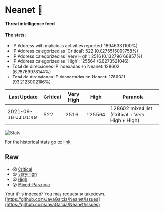 # Neanet :hocho:
#### Threat intelligence feed
#### The stats:

- IP Address with malicious activities reported: 1894633 (100%)
- IP Address categorized as 'Critical':  522 (0.0275515099758%)
- IP Address categorized as 'Very High':  2516 (0.132796166857%)
- IP Address categorized as 'High':  125564 (6.6273521046)
- Total de direcciones IP indexadas en Neanet:  128602 (6.78769978144%)
- Total de direcciones IP descartadas en Neanet:  1766031 (93.2123002186%)

| Last Update | Critical | Very High | High | Paranoia |
| --- | --- | --- | --- | --- |
| 2021-09-18 03:01:49 | 522 | 2516 | 125564 | 128602 mixed list (Critical + Very High + High)|

![Stats](https://docs.google.com/spreadsheets/d/e/2PACX-1vSnaNMIXVabIpDJjufMlzH7poXnshF3mgd8Is1g9ytUEzVsP5my4Trn8f-xkoLLQ38xpL3HtmUexLo6/pubchart?oid=501124687&format=image)

For the historical stats go to: [link](/stats.csv)
## Raw
- :scream: [Critical](https://raw.githubusercontent.com/JavaGarcia/Neanet/master/blacklists/neanet_critical.txt)
- :fearful: [VeryHigh](https://raw.githubusercontent.com/JavaGarcia/Neanet/master/blacklists/neanet_veryHigh.txtt)
- :frowning: [High](https://raw.githubusercontent.com/JavaGarcia/Neanet/master/blacklists/neanet_high.txt)
- :dizzy_face: [Mixed-Paranoia](https://raw.githubusercontent.com/JavaGarcia/Neanet/master/blacklists/neanet_all.txt)


Your IP is indexed? You may request to takedown. [https://github.com/JavaGarcia/Neanet/issues](https://github.com/JavaGarcia/Neanet/issues)









































































































































































































































































































































































































































































































































































































































































































































































































































































































































































































































































































































































































































































































































































































































































































































































































































































































































































































































































































































































































































































































































































































































































































































































































































































































































































































































































































































































































































































































































































































































































































































































































































































































































































































































































































































































































































































































































































































































































































































































































































































































































































































































































































































































































































































































































































































































































































































































































































































































































































































































































































































































































































































































































































































































































































































































































































































































































































































































































































































































































































































































































































































































































































































































































































































































































































































































































































































































































































































































































































































































































































































































































































































































































































































































































































































































































































































































































































































































































































































































































































































































































































































































































































































































































































































































































































































































































































































































































































































































































































































































